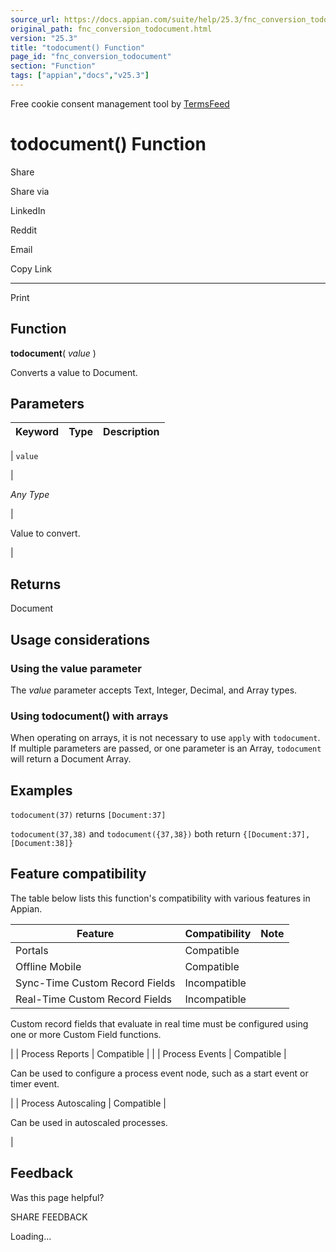 ```yaml
---
source_url: https://docs.appian.com/suite/help/25.3/fnc_conversion_todocument.html
original_path: fnc_conversion_todocument.html
version: "25.3"
title: "todocument() Function"
page_id: "fnc_conversion_todocument"
section: "Function"
tags: ["appian","docs","v25.3"]
---
```



Free cookie consent management tool by [TermsFeed](https://www.termsfeed.com/)

# todocument() Function

Share

Share via

LinkedIn

Reddit

Email

Copy Link

* * *

Print

## Function

**todocument**( _value_ )

Converts a value to Document.

## Parameters

| Keyword | Type | Description |
| --- | --- | --- |
|
`value`

 |

_Any Type_

 |

Value to convert.

 |

## Returns

Document

## Usage considerations

### Using the value parameter

The _value_ parameter accepts Text, Integer, Decimal, and Array types.

### Using todocument() with arrays

When operating on arrays, it is not necessary to use `apply` with `todocument`. If multiple parameters are passed, or one parameter is an Array, `todocument` will return a Document Array.

## Examples

`todocument(37)` returns `[Document:37]`

`todocument(37,38)` and `todocument({37,38})` both return `{[Document:37],[Document:38]}`

## Feature compatibility

The table below lists this function's compatibility with various features in Appian.

| Feature | Compatibility | Note |
| --- | --- | --- |
| Portals | Compatible |  |
| Offline Mobile | Compatible |  |
| Sync-Time Custom Record Fields | Incompatible |  |
| Real-Time Custom Record Fields | Incompatible |
Custom record fields that evaluate in real time must be configured using one or more Custom Field functions.

 |
| Process Reports | Compatible |  |
| Process Events | Compatible |

Can be used to configure a process event node, such as a start event or timer event.

 |
| Process Autoscaling | Compatible |

Can be used in autoscaled processes.

 |

## Feedback

Was this page helpful?

SHARE FEEDBACK

Loading...